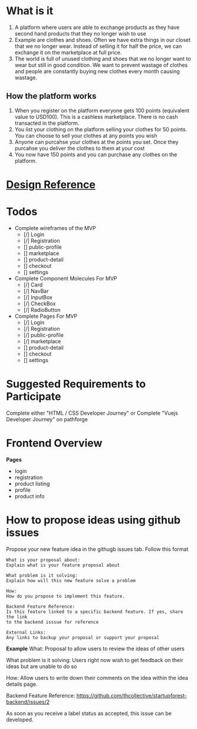 # What is it
1. A platform where users are able to exchange products as they have second hand products that they no longer wish to use
2. Example are clothes and shoes. Often we have extra things in our closet that we no longer wear. Instead of selling it for half the price,
    we can exchange it on the marketplace at full price.
3. The world is full of unused clothing and shoes that we no longer want to wear but still in good condition. We want to prevent wastage of clothes
    and people are constantly buying new clothes every month causing wastage.

## How the platform works
1. When you register on the platform everyone gets 100 points (equivalent value to USD100). This is a cashless marketplace. There is no cash transacted in the platform.
2. You list your clothing on the platform selling your clothes for 50 points. You can choose to sell your clothes at any points you wish
3. Anyone can purcahse your clothes at the points you set. Once they purcahse you deliver the clothes to them at your cost
4. You now have 150 points and you can purchase any clothes on the platform.

# [Design Reference](https://www.figma.com/file/hkkJkLA9gODx1nb9YGAUY0/exchange-platform-team-library?node-id=312%3A2)
# Todos
- Complete wireframes of the MVP
  - [/] Login
  - [/] Registration
  - [] public-profile
  - [] marketplace
  - [] product-detail
  - [] checkout
  - [] settings
- Complete Component Molecules For MVP
  - [/] Card
  - [/] NavBar
  - [/] InputBox
  - [/] CheckBox
  - [/] RadioButton
- Complete Pages For MVP
  - [/] Login
  - [/] Registration
  - [/] public-profile
  - [/] marketplace
  - [] product-detail
  - [] checkout
  - [] settings

# Suggested Requirements to Participate
Complete either "HTML / CSS Developer Journey" or Complete "Vuejs Developer Journey" on pathforge
# Frontend Overview
**Pages**
- login
- registration
- product listing
- profile
- product info


# How to propose ideas using github issues
Propose your new feature idea in the githugb issues tab. Follow this format
```
What is your proposal about:
Explain what is your feature proposal about

What problem is it solving:
Explain how will this new feature solve a problem

How:
How do you propose to implement this feature.

Backend Feature Reference:
Is this feature linked to a specific backend feature. If yes, share the link
to the backend isssue for reference

External Links:
Any links to backup your proposal or support your proposal
```

**Example**
What:
Proposal to allow users to review the ideas of other users

What problem is it solving:
Users right now wish to get feedback on their ideas but are unable to do so

How:
Allow users to write down their comments on the idea within the idea details page.

Backend Feature Reference:
https://github.com/thcollective/startupforest-backend/issues/2

As soon as you receive a label status as accepted, this issue can be developed.
